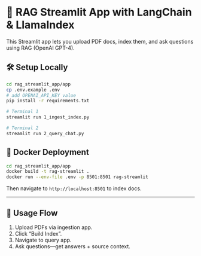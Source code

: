 # 📄 RAG Streamlit App with LangChain & LlamaIndex

This Streamlit app lets you upload PDF docs, index them, and ask questions using RAG (OpenAI GPT-4).

## 🛠️ Setup Locally

```bash
cd rag_streamlit_app/app
cp .env.example .env
# add OPENAI_API_KEY value
pip install -r requirements.txt

# Terminal 1
streamlit run 1_ingest_index.py

# Terminal 2
streamlit run 2_query_chat.py
```

## 🐳 Docker Deployment

```bash
cd rag_streamlit_app/app
docker build -t rag-streamlit .
docker run --env-file .env -p 8501:8501 rag-streamlit
```

Then navigate to `http://localhost:8501` to index docs.

---

## 🧠 Usage Flow

1. Upload PDFs via ingestion app.
2. Click “Build Index”.
3. Navigate to query app.
4. Ask questions—get answers + source context.
